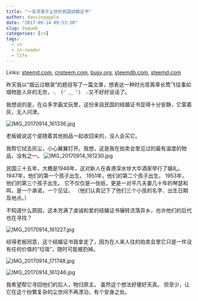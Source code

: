 ```yaml
---
title: "一张流落于尘世的民国结婚证书"
author: dancingapple
date: "2017-09-14 09:53:30"
slug: 3uquwb
categories: [cn]
tags: 
  - cn
  - cn-reader
  - life
---
```


Links: [steemit.com](https://steemit.com/cn/@dancingapple/3uquwb), [cnsteem.com](https://cnsteem.com/cn/@dancingapple/3uquwb), [busy.org](https://busy.org/cn/@dancingapple/3uquwb), [steemdb.com](https://steemdb.com/cn/@dancingapple/3uquwb), [steemd.com](https://steemd.com/cn/@dancingapple/3uquwb)

昨天我以“烟云过眼录”的题目写了一篇文章，想表达一种时光荏苒草长莺飞往事如烟物是人非的无奈，╮（╯＿╰）╭又不好好说话了。

我想说的是，在众多字画文玩里，这份来自民国的结婚证书显得十分安静，它蒙着灰，无人问津。

![IMG_20170914_161336.jpg](https://steemitimages.com/DQmXPx3i13QgEsESYBsN9MkNSKYYuGqKqT6Xy4FwBDWhJdc/IMG_20170914_161336.jpg)

老板娘说这个是随着其他拍品一起收回来的，没人会买它。

我帮它拭去灰尘，小心翼翼打开。我想，这是我在拍卖会里见过的最有温度的物品，没有之一。
![IMG_20170914_161230.jpg](https://steemitimages.com/DQmXUpEUvjvnYg9Bahf7GqwLrn7gyNWtqsFeAqVMNM4gp1J/IMG_20170914_161230.jpg)

民国三十五年，大概是1946年，这对新人在香港深水埗大华酒家举行了婚礼。
1947年，他们的第一个孩子出生。
1951年，他们的第二个孩子出生。
1953年，他们的第三个孩子出生。
它不仅仅是一张纸，更是一对平凡夫妻几十年的琴瑟和鸣，是一个承诺，一个见证。
（他们认真记下了他们三个小孩的名字、出生日期及地点。）

不知道什么原因，这本充满了虔诚和爱的结婚证书辗转流落异乡，也许他们的后代也在寻找？

![IMG_20170914_161227.jpg](https://steemitimages.com/DQmcxtXsvfuighrRJpLm3ru8wVzgrUaM9xzVnUuHtyZV2iT/IMG_20170914_161227.jpg)

经得老板同意，这个结婚证书我拿走了，因为在人来人往的拍卖会里它只是一件没有任何价值的“垃圾”，随时可能被扔掉。

![IMG_20170914_171748.jpg](https://steemitimages.com/DQma4Eyo17knJ87dVdMkw4GsyfZjLgbkZhdAFeh5qzTCiWi/IMG_20170914_171748.jpg)

![IMG_20170914_161246.jpg](https://steemitimages.com/DQmWoYe6QtkG4LhM6dQn51owP7kmqDPRfPRZ73ktMta8LGn/IMG_20170914_161246.jpg)

我希望帮它寻回他们的后人，物归原主。
虽然这个想法好傻好天真。
但至少，让它在这个纷繁复杂的尘世间不再漂泊，有个安身之处。
